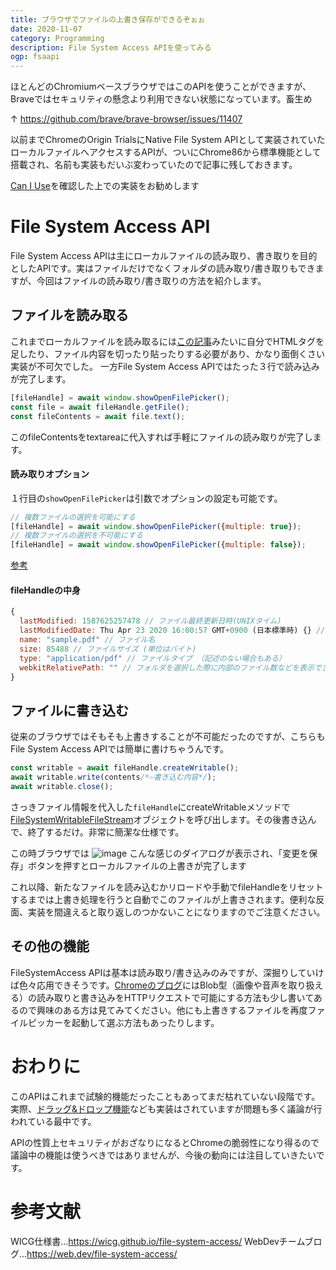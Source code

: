 ```yaml
---
title: ブラウザでファイルの上書き保存ができるぞぉぉ
date: 2020-11-07
category: Programming
description: File System Access APIを使ってみる
ogp: fsaapi
---
```


<div class="message">
ほとんどのChromiumベースブラウザではこのAPIを使うことができますが、Braveではセキュリティの懸念より利用できない状態になっています。畜生め
</div>

↑ https://github.com/brave/brave-browser/issues/11407

以前までChromeのOrigin TrialsにNative File System APIとして実装されていたローカルファイルへアクセスするAPIが、ついにChrome86から標準機能として搭載され、名前も実装もだいぶ変わっていたので記事に残しておきます。

[Can I Use](https://caniuse.com/?search=file%20system%20access%20api)を確認した上での実装をお勧めします

# File System Access API
File System Access APIは主にローカルファイルの読み取り、書き取りを目的としたAPIです。実はファイルだけでなくフォルダの読み取り/書き取りもできますが、今回はファイルの読み取り/書き取りの方法を紹介します。

## ファイルを読み取る
これまでローカルファイルを読み取るには[この記事](https://www.html5rocks.com/ja/tutorials/file/dndfiles//)みたいに自分でHTMLタグを足したり、ファイル内容を切ったり貼ったりする必要があり、かなり面倒くさい実装が不可欠でした。
一方File System Access APIではたった３行で読み込みが完了します。

```javascript
[fileHandle] = await window.showOpenFilePicker();
const file = await fileHandle.getFile();
const fileContents = await file.text();
```

このfileContentsをtextareaに代入すれば手軽にファイルの読み取りが完了します。
#### 読み取りオプション
１行目の```showOpenFilePicker```は引数でオプションの設定も可能です。

```javascript
// 複数ファイルの選択を可能にする
[fileHandle] = await window.showOpenFilePicker({multiple: true});
// 複数ファイルの選択を不可能にする
[fileHandle] = await window.showOpenFilePicker({multiple: false});
```
[参考](https://wicg.github.io/file-system-access/#api-showopenfilepicker)

#### fileHandleの中身

```javascript
{
  lastModified: 1587625257478 // ファイル最終更新日時(UNIXタイム)
  lastModifiedDate: Thu Apr 23 2020 16:00:57 GMT+0900 (日本標準時) {} // ファイル最終更新日時
  name: "sample.pdf" // ファイル名
  size: 85488 // ファイルサイズ (単位はバイト)
  type: "application/pdf" // ファイルタイプ （記述のない場合もある）
  webkitRelativePath: "" // フォルダを選択した際に内部のファイル数などを表示できる
}
```

## ファイルに書き込む
従来のブラウザではそもそも上書きすることが不可能だったのですが、こちらもFile System Access APIでは簡単に書けちゃうんです。

```javascript
const writable = await fileHandle.createWritable();
await writable.write(contents/*⇦書き込む内容*/);
await writable.close();
```

さっきファイル情報を代入した```fileHandle```にcreateWritableメソッドで[FileSystemWritableFileStream](https://wicg.github.io/file-system-access/#api-filesystemwritablefilestream)オブジェクトを呼び出します。その後書き込んで、終了するだけ。非常に簡潔な仕様です。

この時ブラウザでは
![image](https://user-images.githubusercontent.com/51294895/98450827-64c50d00-2183-11eb-8d55-e9eb95bcf73d.png)
こんな感じのダイアログが表示され、「変更を保存」ボタンを押すとローカルファイルの上書きが完了します

これ以降、新たなファイルを読み込むかリロードや手動でfileHandleをリセットするまでは上書き処理を行うと自動でこのファイルが上書きされます。便利な反面、実装を間違えると取り返しのつかないことになりますのでご注意ください。

## その他の機能
FileSystemAccess APIは基本は読み取り/書き込みのみですが、深掘りしていけば色々応用できそうです。[Chromeのブログ](https://web.dev/file-system-access/)にはBlob型（画像や音声を取り扱える）の読み取りと書き込みをHTTPリクエストで可能にする方法も少し書いてあるので興味のある方は見てみてください。他にも上書きするファイルを再度ファイルピッカーを起動して選ぶ方法もあったりします。

# おわりに
このAPIはこれまで試験的機能だったこともあってまだ枯れていない段階です。実際、[ドラッグ&ドロップ機能](https://wicg.github.io/file-system-access/#drag-and-drop)なども実装はされていますが問題も多く議論が行われている最中です。

APIの性質上セキュリティがおざなりになるとChromeの脆弱性になり得るので議論中の機能は使うべきではありませんが、今後の動向には注目していきたいです。

# 参考文献
WICG仕様書...https://wicg.github.io/file-system-access/
WebDevチームブログ...https://web.dev/file-system-access/

